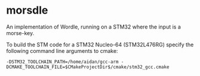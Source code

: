 # morsdle
An implementation of Wordle, running on a STM32 where the input is a morse-key.


To build the STM code for a STM32 Nucleo-64 (STM32L476RG) specify the following command line arguments to cmake:

`-DSTM32_TOOLCHAIN_PATH=/home/aidan/gcc-arm -DCMAKE_TOOLCHAIN_FILE=$CMakeProjectDir$/cmake/stm32_gcc.cmake`